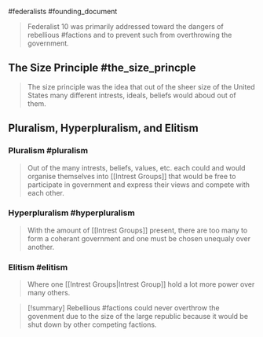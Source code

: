 #federalists #founding_document 

> Federalist 10 was primarily addressed toward the dangers of rebellious #factions and to prevent such from overthrowing the government.

## The Size Principle #the_size_princple
> The size principle was the idea that out of the sheer size of the United States many different intrests, ideals, beliefs would aboud out of them. 


## Pluralism, Hyperpluralism, and Elitism

### Pluralism #pluralism
> Out of the many intrests, beliefs, values, etc. each could and would organise themselves into [[Intrest Groups]] that would be free to participate in government and express their views and compete with each other. 

### Hyperpluralism #hyperpluralism
> With the amount of [[Intrest Groups]] present,  there are too many to form a coherant government and one must be chosen unequaly over another.

### Elitism #elitism
> Where one [[Intrest Groups|Intrest Group]] hold a lot more power over many others.

> [!summary] 
>  Rebellious #factions could never overthrow the govenment due to the size of the large republic because it would be shut down by other competing factions. 
